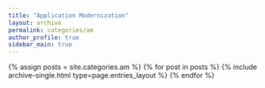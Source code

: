 ```yaml
---
title: "Application Modernization"
layout: archive
permalink: categories/am
author_profile: true
sidebar_main: true
---
```



{% assign posts = site.categories.am %}
{% for post in posts %} {% include archive-single.html type=page.entries_layout %} {% endfor %}